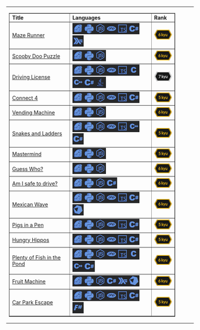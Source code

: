 <table width="100%" border="0" cellpadding="0" cellspacing="0" class="text-white bg-gray-dark mb-2">
    <tr>
        <td width="600"><table width="600" border="1" cellpadding="0" cellspacing="0">
            <tr>
            <td width="240"><b>Title</b></td>
            <td width="380"><b>Languages</b></td>
            <td width="66"><b>Rank</b></td>
            </tr>
            <tr>
            <td width="240"><a href="https://www.codewars.com/kata/58663693b359c4a6560001d6" target="_blank">Maze Runner</a></td>
            <td width="380"><a href="https://www.codewars.com/kata/58663693b359c4a6560001d6/ruby" target="_blank"><img src="./public/images/ruby.png" width="30" height="30" alt="Rank" /></a><a href="https://www.codewars.com/kata/58663693b359c4a6560001d6/python" target="_blank"><img src="./public/images/python.png" width="30" height="30" alt="Rank" /></a><a href="https://www.codewars.com/kata/58663693b359c4a6560001d6/javascript" target="_blank"><img src="./public/images/javascript.png" width="30" height="30" alt="Rank" /></a><a href="https://www.codewars.com/kata/58663693b359c4a6560001d6/php" target="_blank"><img src="./public/images/php.png" width="30" height="30" alt="Rank" /></a><a href="https://www.codewars.com/kata/58663693b359c4a6560001d6/typescript" target="_blank"><img src="./public/images/typescript.png" width="30" height="30" alt="Rank" /></a><a href="https://www.codewars.com/kata/58663693b359c4a6560001d6/csharp" target="_blank"><img src="./public/images/csharp.png" width="30" height="30" alt="Rank" /></a><a href="https://www.codewars.com/kata/58663693b359c4a6560001d6/typescript" target="_blank"><img src="./public/images/haskell.png" width="30" height="30" alt="Rank" /></a></td>
            <td width="66"><img src="./public/images/6KYU.png" width="51" height="26" alt="Rank" /></td>
            </tr>
            <tr>
            <td width="240"><a href="https://www.codewars.com/kata/58693bbfd7da144164000d05" target="_blank">Scooby Doo Puzzle</a></td>
            <td width="380"><a href="https://www.codewars.com/kata/58693bbfd7da144164000d05/ruby" target="_blank"><img src="./public/images/ruby.png" width="30" height="30" alt="Rank" /></a><a href="https://www.codewars.com/kata/58693bbfd7da144164000d05/python" target="_blank"><img src="./public/images/python.png" width="30" height="30" alt="Rank" /></a><a href="https://www.codewars.com/kata/58693bbfd7da144164000d05/javascript" target="_blank"><img src="./public/images/javascript.png" width="30" height="30" alt="Rank" /></a></td>
            <td width="66"><img src="./public/images/6KYU.png" width="51" height="26" alt="Rank" /></td>
            </tr>
            <tr>
            <td width="240"><a href="https://www.codewars.com/kata/586a1af1c66d18ad81000134" target="_blank">Driving License</a></td>
            <td width="380"><a href="https://www.codewars.com/kata/586a1af1c66d18ad81000134/ruby" target="_blank"><img src="./public/images/ruby.png" width="30" height="30" alt="Rank" /></a><a href="https://www.codewars.com/kata/586a1af1c66d18ad81000134/python" target="_blank"><img src="./public/images/python.png" width="30" height="30" alt="Rank" /></a><a href="https://www.codewars.com/kata/586a1af1c66d18ad81000134/javascript" target="_blank"><img src="./public/images/javascript.png" width="30" height="30" alt="Rank" /></a><a href="https://www.codewars.com/kata/586a1af1c66d18ad81000134/php" target="_blank"><img src="./public/images/php.png" width="30" height="30" alt="Rank" /></a><a href="https://www.codewars.com/kata/586a1af1c66d18ad81000134/c" target="_blank"><img src="./public/images/typescript.png" width="30" height="30" alt="Rank" /><img src="./public/images/c.png" width="30" height="30" alt="Rank" /><img src="./public/images/cpp.png" width="30" height="30" alt="Rank" /></a><a href="https://www.codewars.com/kata/586a1af1c66d18ad81000134/csharp" target="_blank"><img src="./public/images/csharp.png" width="30" height="30" alt="Rank" /></a><a href="https://www.codewars.com/kata/586a1af1c66d18ad81000134/java" target="_blank"><img src="./public/images/java.png" width="30" height="30" alt="Rank" /></a></td>
            <td width="66"><img src="./public/images/7KYU.png" width="51" height="26" alt="Rank" /></td>
            </tr>
            <tr>
            <td width="240"><a href="https://www.codewars.com/kata/586c0909c1923fdb89002031" target="_blank">Connect 4</a></td>
            <td width="380"><a href="https://www.codewars.com/kata/586c0909c1923fdb89002031/ruby" target="_blank"><img src="./public/images/ruby.png" width="30" height="30" alt="Rank" /></a><a href="https://www.codewars.com/kata/586c0909c1923fdb89002031/python" target="_blank"><img src="./public/images/python.png" width="30" height="30" alt="Rank" /></a><a href="https://www.codewars.com/kata/586c0909c1923fdb89002031/javascript" target="_blank"><img src="./public/images/javascript.png" width="30" height="30" alt="Rank" /></a><a href="https://www.codewars.com/kata/586c0909c1923fdb89002031/php" target="_blank"><img src="./public/images/php.png" width="30" height="30" alt="Rank" /></a><a href="https://www.codewars.com/kata/586c0909c1923fdb89002031/typescript" target="_blank"><img src="./public/images/typescript.png" width="30" height="30" alt="Rank" /></a><a href="https://www.codewars.com/kata/586c0909c1923fdb89002031/csharp" target="_blank"><img src="./public/images/csharp.png" width="30" height="30" alt="Rank" /></a></td>
            <td width="66"><img src="./public/images/5KYU.png" width="51" height="26" alt="Rank" /></td>
            </tr>
            <tr>
            <td width="240"><a href="https://www.codewars.com/kata/586e6d4cb98de09e3800014f" target="_blank">Vending Machine</a></td>
            <td width="380"><a href="https://www.codewars.com/kata/586e6d4cb98de09e3800014f/ruby" target="_blank"><img src="./public/images/ruby.png" width="30" height="30" alt="Rank" /></a><a href="https://www.codewars.com/kata/586e6d4cb98de09e3800014f/python" target="_blank"><img src="./public/images/python.png" width="30" height="30" alt="Rank" /></a><a href="https://www.codewars.com/kata/586e6d4cb98de09e3800014f/javascript" target="_blank"><img src="./public/images/javascript.png" width="30" height="30" alt="Rank" /></a></td>
            <td width="66"><img src="./public/images/6KYU.png" width="51" height="26" alt="Rank" /></td>
            </tr>
            <tr>
            <td width="240"><a href="https://www.codewars.com/kata/587136ba2eefcb92a9000027" target="_blank">Snakes and Ladders</a></td>
            <td width="380"><a href="https://www.codewars.com/kata/587136ba2eefcb92a9000027/ruby" target="_blank"><img src="./public/images/ruby.png" width="30" height="30" alt="Rank" /></a><a href="https://www.codewars.com/kata/587136ba2eefcb92a9000027/python" target="_blank"><img src="./public/images/python.png" width="30" height="30" alt="Rank" /></a><a href="https://www.codewars.com/kata/587136ba2eefcb92a9000027/javascript" target="_blank"><img src="./public/images/javascript.png" width="30" height="30" alt="Rank" /></a><a href="https://www.codewars.com/kata/587136ba2eefcb92a9000027/php" target="_blank"><img src="./public/images/php.png" width="30" height="30" alt="Rank" /></a><a href="https://www.codewars.com/kata/587136ba2eefcb92a9000027/typescript" target="_blank"><img src="./public/images/typescript.png" width="30" height="30" alt="Rank" /></a><a href="https://www.codewars.com/kata/587136ba2eefcb92a9000027/cpp" target="_blank"><img src="./public/images/cpp.png" width="30" height="30" alt="Rank" /></a><a href="https://www.codewars.com/kata/587136ba2eefcb92a9000027/csharp" target="_blank"><img src="./public/images/csharp.png" width="30" height="30" alt="Rank" /></a></td>
            <td width="66"><img src="./public/images/5KYU.png" width="51" height="26" alt="Rank" /></td>
            </tr>
            <tr>
            <td width="240"><a href="https://www.codewars.com/kata/58a848258a6909dd35000003" target="_blank">Mastermind</a></td>
            <td width="380"><a href="https://www.codewars.com/kata/58a848258a6909dd35000003/ruby" target="_blank"><img src="./public/images/ruby.png" width="30" height="30" alt="Rank" /></a><a href="https://www.codewars.com/kata/58a848258a6909dd35000003/python" target="_blank"><img src="./public/images/python.png" width="30" height="30" alt="Rank" /></a><a href="https://www.codewars.com/kata/58a848258a6909dd35000003/javascript" target="_blank"><img src="./public/images/javascript.png" width="30" height="30" alt="Rank" /></a></td>
            <td width="66"><img src="./public/images/5KYU.png" width="51" height="26" alt="Rank" /></td>
            </tr>
            <tr>
            <td width="240"><a href="https://www.codewars.com/kata/58b2c5de4cf8b90723000051" target="_blank">Guess Who?</a></td>
            <td width="380"><a href="https://www.codewars.com/kata/58b2c5de4cf8b90723000051/ruby" target="_blank"><img src="./public/images/ruby.png" width="30" height="30" alt="Rank" /></a><a href="https://www.codewars.com/kata/58b2c5de4cf8b90723000051/python" target="_blank"><img src="./public/images/python.png" width="30" height="30" alt="Rank" /></a><a href="https://www.codewars.com/kata/58b2c5de4cf8b90723000051/javascript"><img src="./public/images/javascript.png" width="30" height="30" alt="Rank" /></a></td>
            <td width="66"><img src="./public/images/6KYU.png" width="51" height="26" alt="Rank" /></td>
            </tr>
            <tr>
            <td width="240"><a href="https://www.codewars.com/kata/58ce88427e6c3f41c2000087" target="_blank">Am I safe to drive?</a></td>
            <td width="380"><a href="https://www.codewars.com/kata/58ce88427e6c3f41c2000087/ruby" target="_blank"><img src="./public/images/ruby.png" width="30" height="30" alt="Rank" /></a><a href="https://www.codewars.com/kata/58ce88427e6c3f41c2000087/python" target="_blank"><img src="./public/images/python.png" width="30" height="30" alt="Rank" /></a><a href="https://www.codewars.com/kata/58ce88427e6c3f41c2000087/javascript" target="_blank"><img src="./public/images/javascript.png" width="30" height="30" alt="Rank" /></a><a href="https://www.codewars.com/kata/58ce88427e6c3f41c2000087/csharp" target="_blank"><img src="./public/images/csharp.png" width="30" height="30" alt="Rank" /></a></td>
            <td width="66"><img src="./public/images/6KYU.png" width="51" height="26" alt="Rank" /></td>
            </tr>
            <tr>
            <td width="240"><a href="https://www.codewars.com/kata/58f5c63f1e26ecda7e000029" target="_blank">Mexican Wave</a></td>
            <td width="380"><a href="https://www.codewars.com/kata/58f5c63f1e26ecda7e000029/ruby" target="_blank"><img src="./public/images/ruby.png" width="30" height="30" alt="Rank" /></a><a href="https://www.codewars.com/kata/58f5c63f1e26ecda7e000029/python" target="_blank"><img src="./public/images/python.png" width="30" height="30" alt="Rank" /></a><a href="https://www.codewars.com/kata/58f5c63f1e26ecda7e000029/javascript"><img src="./public/images/javascript.png" width="30" height="30" alt="Rank" /></a><a href="https://www.codewars.com/kata/58f5c63f1e26ecda7e000029/php" target="_blank"><img src="./public/images/php.png" width="30" height="30" alt="Rank" /></a><a href="https://www.codewars.com/kata/58f5c63f1e26ecda7e000029/typescript" target="_blank"><img src="./public/images/typescript.png" width="30" height="30" alt="Rank" /></a><a href="https://www.codewars.com/kata/58f5c63f1e26ecda7e000029/csharp" target="_blank"><img src="./public/images/csharp.png" width="30" height="30" alt="Rank" /></a><a href="https://www.codewars.com/kata/58f5c63f1e26ecda7e000029/crystal" target="_blank"><img src="./public/images/crystal.png" width="30" height="30" alt="Rank" /></a></td>
            <td width="66"><img src="./public/images/6KYU.png" width="51" height="26" alt="Rank" /></td>
            </tr>
            <tr>
            <td width="240"><a href="https://www.codewars.com/kata/58fdcc51b4f81a0b1e00003e" target="_blank">Pigs in a Pen</a></td>
            <td width="380"><a href="https://www.codewars.com/kata/58fdcc51b4f81a0b1e00003e/ruby" target="_blank"><img src="./public/images/ruby.png" width="30" height="30" alt="Rank" /></a><a href="https://www.codewars.com/kata/58fdcc51b4f81a0b1e00003e/python" target="_blank"><img src="./public/images/python.png" width="30" height="30" alt="Rank" /></a><a href="https://www.codewars.com/kata/58fdcc51b4f81a0b1e00003e/javascript" target="_blank"><img src="./public/images/javascript.png" width="30" height="30" alt="Rank" /></a><a href="https://www.codewars.com/kata/58fdcc51b4f81a0b1e00003e/php" target="_blank"><img src="./public/images/php.png" width="30" height="30" alt="Rank" /></a><a href="https://www.codewars.com/kata/58fdcc51b4f81a0b1e00003e/typescript" target="_blank"><img src="./public/images/typescript.png" width="30" height="30" alt="Rank" /></a><a href="https://www.codewars.com/kata/58fdcc51b4f81a0b1e00003e/csharp" target="_blank"><img src="./public/images/csharp.png" width="30" height="30" alt="Rank" /></a></td>
            <td width="66"><img src="./public/images/5KYU.png" width="51" height="26" alt="Rank" /></td>
            </tr>
            <tr>
            <td width="240"><a href="https://www.codewars.com/kata/590300eb378a9282ba000095" target="_blank">Hungry Hippos</a></td>
            <td width="380"><a href="https://www.codewars.com/kata/590300eb378a9282ba000095/ruby" target="_blank"><img src="./public/images/ruby.png" width="30" height="30" alt="Rank" /></a><a href="https://www.codewars.com/kata/590300eb378a9282ba000095/python" target="_blank"><img src="./public/images/python.png" width="30" height="30" alt="Rank" /></a><a href="https://www.codewars.com/kata/590300eb378a9282ba000095/javascript" target="_blank"><img src="./public/images/javascript.png" width="30" height="30" alt="Rank" /></a><a href="https://www.codewars.com/kata/590300eb378a9282ba000095/php" target="_blank"><img src="./public/images/php.png" width="30" height="30" alt="Rank" /></a><a href="https://www.codewars.com/kata/590300eb378a9282ba000095/typescript" target="_blank"><img src="./public/images/typescript.png" width="30" height="30" alt="Rank" /></a><a href="https://www.codewars.com/kata/590300eb378a9282ba000095/csharp" target="_blank"><img src="./public/images/csharp.png" width="30" height="30" alt="Rank" /></a></td>
            <td width="66"><img src="./public/images/5KYU.png" width="51" height="26" alt="Rank" /></td>
            </tr>
            <tr>
            <td width="240"><a href="https://www.codewars.com/kata/5904be220881cb68be00007d" target="_blank">Plenty of Fish in the Pond</a></td>
            <td width="380"><a href="https://www.codewars.com/kata/5904be220881cb68be00007d/ruby" target="_blank"><img src="./public/images/ruby.png" width="30" height="30" alt="Rank" /></a><a href="https://www.codewars.com/kata/5904be220881cb68be00007d/python" target="_blank"><img src="./public/images/python.png" width="30" height="30" alt="Rank" /></a><a href="https://www.codewars.com/kata/5904be220881cb68be00007d/javascript" target="_blank"><img src="./public/images/javascript.png" width="30" height="30" alt="Rank" /></a><a href="https://www.codewars.com/kata/5904be220881cb68be00007d/php" target="_blank"><img src="./public/images/php.png" width="30" height="30" alt="Rank" /></a><a href="https://www.codewars.com/kata/5904be220881cb68be00007d/typescript" target="_blank"><img src="./public/images/typescript.png" width="30" height="30" alt="Rank" /></a><a href="https://www.codewars.com/kata/5904be220881cb68be00007d/c" target="_blank"><img src="./public/images/c.png" width="30" height="30" alt="Rank" /><img src="./public/images/cpp.png" width="30" height="30" alt="Rank" /></a><a href="https://www.codewars.com/kata/5904be220881cb68be00007d/csharp" target="_blank"><img src="./public/images/csharp.png" width="30" height="30" alt="Rank" /></a></td>
            <td width="66"><img src="./public/images/6KYU.png" width="51" height="26" alt="Rank" /></td>
            </tr>
            <tr>
            <td width="240"><a href="https://www.codewars.com/kata/590adadea658017d90000039" target="_blank">Fruit Machine</a></td>
            <td width="380"><a href="https://www.codewars.com/kata/590adadea658017d90000039/ruby" target="_blank"><img src="./public/images/ruby.png" width="30" height="30" alt="Rank" /></a><a href="https://www.codewars.com/kata/590adadea658017d90000039/python" target="_blank"><img src="./public/images/python.png" width="30" height="30" alt="Rank" /></a><a href="https://www.codewars.com/kata/590adadea658017d90000039/javascript" target="_blank"><img src="./public/images/javascript.png" width="30" height="30" alt="Rank" /></a><a href="https://www.codewars.com/kata/590adadea658017d90000039/csharp" target="_blank"><img src="./public/images/csharp.png" width="30" height="30" alt="Rank" /></a><a href="https://www.codewars.com/kata/590adadea658017d90000039/haskell" target="_blank"><img src="./public/images/haskell.png" width="30" height="30" alt="Rank" /></a><a href="https://www.codewars.com/kata/590adadea658017d90000039/crystal" target="_blank"><img src="./public/images/crystal.png" width="30" height="30" alt="Rank" /></a></td>
            <td width="66"><img src="./public/images/6KYU.png" width="51" height="26" alt="Rank" /></td>
            </tr>
            <tr>
            <td width="240"><a href="https://www.codewars.com/kata/591eab1d192fe0435e000014" target="_blank">Car Park Escape</a></td>
            <td width="380"><a href="https://www.codewars.com/kata/591eab1d192fe0435e000014/ruby" target="_blank"><img src="./public/images/ruby.png" width="30" height="30" alt="Rank" /></a><a href="https://www.codewars.com/kata/591eab1d192fe0435e000014/python" target="_blank"><img src="./public/images/python.png" width="30" height="30" alt="Rank" /></a><a href="https://www.codewars.com/kata/591eab1d192fe0435e000014/javascript" target="_blank"><img src="./public/images/javascript.png" width="30" height="30" alt="Rank" /></a><a href="https://www.codewars.com/kata/591eab1d192fe0435e000014/php" target="_blank"><img src="./public/images/php.png" width="30" height="30" alt="Rank" /></a><a href="https://www.codewars.com/kata/591eab1d192fe0435e000014/typescript" target="_blank"><img src="./public/images/typescript.png" width="30" height="30" alt="Rank" /></a><a href="https://www.codewars.com/kata/591eab1d192fe0435e000014/crystal" target="_blank"></a><a href="https://www.codewars.com/kata/591eab1d192fe0435e000014/csharp" target="_blank"><img src="./public/images/csharp.png" width="30" height="30" alt="Rank" /></a><a href="https://www.codewars.com/kata/591eab1d192fe0435e000014/fsharp" target="_blank"><img src="./public/images/fsharp.png" width="30" height="30" alt="Rank" /></a></td>
            <td width="66"><img src="./public/images/5KYU.png" width="51" height="26" alt="Rank" /></td>
            </tr>
        </table></td>
        <td width="47">&nbsp;</td>
    </tr>
</table>